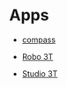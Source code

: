 # Apps

- [compass](https://www.mongodb.com/products/compass)

- [Robo 3T](https://robomongo.org)
- [Studio 3T](https://studio3t.com/download-studio3t-free/)

